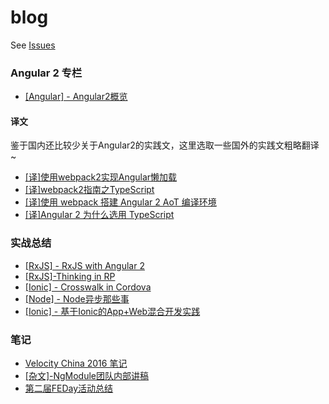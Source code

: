 # blog

See [Issues](https://github.com/lizhonghui/blog/issues)

### Angular 2 专栏
- [[Angular] - Angular2概览](https://github.com/lizhonghui/blog/issues/14)

#### 译文
鉴于国内还比较少关于Angular2的实践文，这里选取一些国外的实践文粗略翻译 ~
- [[译]使用webpack2实现Angular懒加载](https://github.com/lizhonghui/blog/issues/13)
- [[译]webpack2指南之TypeScript](https://github.com/lizhonghui/blog/issues/12)
- [[译]使用 webpack 搭建 Angular 2 AoT 编译环境](https://github.com/lizhonghui/blog/issues/11)
- [[译]Angular 2 为什么选用 TypeScript](https://github.com/lizhonghui/blog/issues/10)


### 实战总结
- [[RxJS] - RxJS with Angular 2](https://github.com/lizhonghui/blog/issues/8)
- [[RxJS]-Thinking in RP](https://github.com/lizhonghui/blog/issues/6)
- [[Ionic] - Crosswalk in Cordova](https://github.com/lizhonghui/blog/issues/4)
- [[Node] - Node异步那些事](https://github.com/lizhonghui/blog/issues/2)
- [[Ionic] - 基于Ionic的App+Web混合开发实践](https://github.com/lizhonghui/blog/issues/1)

### 笔记
- [Velocity China 2016 笔记](https://github.com/lizhonghui/blog/issues/9)
- [[杂文]-NgModule团队内部讲稿](https://github.com/lizhonghui/blog/issues/5)
- [第二届FEDay活动总结](https://github.com/lizhonghui/blog/issues/3)
